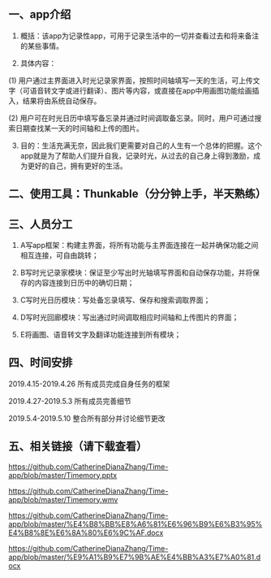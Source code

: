 
## 一、app介绍

1.	概括：该app为记录性app，可用于记录生活中的一切并查看过去和将来备注的某些事情。

2.	具体内容：

(1)	用户通过主界面进入时光记录家界面，按照时间轴填写一天的生活，可上传文字（可语音转文字或进行翻译）、图片等内容，或直接在app中用画图功能绘画插入，结果将由系统自动保存。

(2)	用户可在时光日历中填写备忘录并通过时间调取备忘录。同时，用户可通过搜索日期查找某一天的时间轴和上传的图片。

3.	目的：生活充满无奈，因此我们更需要对自己的人生有一个总体的把握。这个app就是为了帮助人们提升自我，记录时光，从过去的自己身上得到激励，成为更好的自己，拥有更好的生活。

## 二、使用工具：Thunkable（分分钟上手，半天熟练）

## 三、人员分工

1.	A写app框架：构建主界面，将所有功能与主界面连接在一起并确保功能之间相互连接，可自由跳转；

2.	B写时光记录家模块：保证至少写出时光轴填写界面和自动保存功能，并将保存的内容连接到日历中的确切日期；

3.	C写时光日历模块：写处备忘录填写、保存和搜索调取界面；

4.	D写时光回廊模块：写出通过时间调取相应时间轴和上传图片的界面；

5.	E将画图、语音转文字及翻译功能连接到所有模块；

## 四、时间安排

2019.4.15-2019.4.26   所有成员完成自身任务的框架

2019.4.27-2019.5.3   所有成员完善细节

2019.5.4-2019.5.10   整合所有部分并讨论细节更改

## 五、相关链接（请下载查看）

https://github.com/CatherineDianaZhang/Time-app/blob/master/Timemory.pptx

https://github.com/CatherineDianaZhang/Time-app/blob/master/Timemory.wmv

https://github.com/CatherineDianaZhang/Time-app/blob/master/%E4%B8%BB%E8%A6%81%E6%96%B9%E6%B3%95%E4%B8%8E%E6%8A%80%E6%9C%AF.docx

https://github.com/CatherineDianaZhang/Time-app/blob/master/%E9%A1%B9%E7%9B%AE%E4%BB%A3%E7%A0%81.docx
